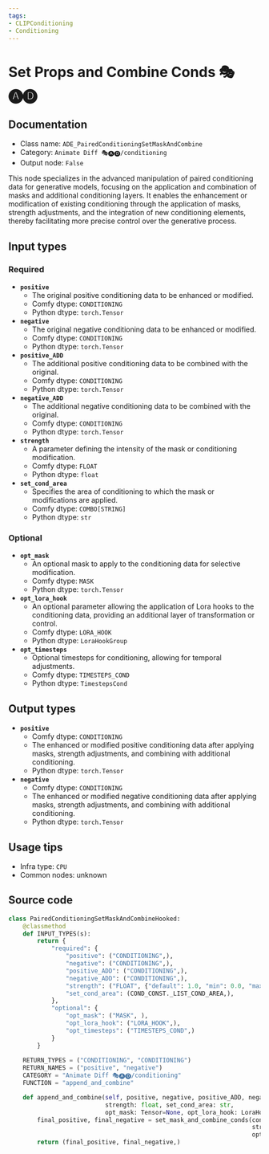 ```yaml
---
tags:
- CLIPConditioning
- Conditioning
---
```


# Set Props and Combine Conds 🎭🅐🅓
## Documentation
- Class name: `ADE_PairedConditioningSetMaskAndCombine`
- Category: `Animate Diff 🎭🅐🅓/conditioning`
- Output node: `False`

This node specializes in the advanced manipulation of paired conditioning data for generative models, focusing on the application and combination of masks and additional conditioning layers. It enables the enhancement or modification of existing conditioning through the application of masks, strength adjustments, and the integration of new conditioning elements, thereby facilitating more precise control over the generative process.
## Input types
### Required
- **`positive`**
    - The original positive conditioning data to be enhanced or modified.
    - Comfy dtype: `CONDITIONING`
    - Python dtype: `torch.Tensor`
- **`negative`**
    - The original negative conditioning data to be enhanced or modified.
    - Comfy dtype: `CONDITIONING`
    - Python dtype: `torch.Tensor`
- **`positive_ADD`**
    - The additional positive conditioning data to be combined with the original.
    - Comfy dtype: `CONDITIONING`
    - Python dtype: `torch.Tensor`
- **`negative_ADD`**
    - The additional negative conditioning data to be combined with the original.
    - Comfy dtype: `CONDITIONING`
    - Python dtype: `torch.Tensor`
- **`strength`**
    - A parameter defining the intensity of the mask or conditioning modification.
    - Comfy dtype: `FLOAT`
    - Python dtype: `float`
- **`set_cond_area`**
    - Specifies the area of conditioning to which the mask or modifications are applied.
    - Comfy dtype: `COMBO[STRING]`
    - Python dtype: `str`
### Optional
- **`opt_mask`**
    - An optional mask to apply to the conditioning data for selective modification.
    - Comfy dtype: `MASK`
    - Python dtype: `torch.Tensor`
- **`opt_lora_hook`**
    - An optional parameter allowing the application of Lora hooks to the conditioning data, providing an additional layer of transformation or control.
    - Comfy dtype: `LORA_HOOK`
    - Python dtype: `LoraHookGroup`
- **`opt_timesteps`**
    - Optional timesteps for conditioning, allowing for temporal adjustments.
    - Comfy dtype: `TIMESTEPS_COND`
    - Python dtype: `TimestepsCond`
## Output types
- **`positive`**
    - Comfy dtype: `CONDITIONING`
    - The enhanced or modified positive conditioning data after applying masks, strength adjustments, and combining with additional conditioning.
    - Python dtype: `torch.Tensor`
- **`negative`**
    - Comfy dtype: `CONDITIONING`
    - The enhanced or modified negative conditioning data after applying masks, strength adjustments, and combining with additional conditioning.
    - Python dtype: `torch.Tensor`
## Usage tips
- Infra type: `CPU`
- Common nodes: unknown


## Source code
```python
class PairedConditioningSetMaskAndCombineHooked:
    @classmethod
    def INPUT_TYPES(s):
        return {
            "required": {
                "positive": ("CONDITIONING",),
                "negative": ("CONDITIONING",),
                "positive_ADD": ("CONDITIONING",),
                "negative_ADD": ("CONDITIONING",),
                "strength": ("FLOAT", {"default": 1.0, "min": 0.0, "max": 10.0, "step": 0.01}),
                "set_cond_area": (COND_CONST._LIST_COND_AREA,),
            },
            "optional": {
                "opt_mask": ("MASK", ),
                "opt_lora_hook": ("LORA_HOOK",),
                "opt_timesteps": ("TIMESTEPS_COND",)
            }
        }
    
    RETURN_TYPES = ("CONDITIONING", "CONDITIONING")
    RETURN_NAMES = ("positive", "negative")
    CATEGORY = "Animate Diff 🎭🅐🅓/conditioning"
    FUNCTION = "append_and_combine"

    def append_and_combine(self, positive, negative, positive_ADD, negative_ADD,
                           strength: float, set_cond_area: str,
                           opt_mask: Tensor=None, opt_lora_hook: LoraHookGroup=None, opt_timesteps: TimestepsCond=None):
        final_positive, final_negative = set_mask_and_combine_conds(conds=[positive, negative], new_conds=[positive_ADD, negative_ADD],
                                                                    strength=strength, set_cond_area=set_cond_area,
                                                                    opt_mask=opt_mask, opt_lora_hook=opt_lora_hook, opt_timesteps=opt_timesteps)
        return (final_positive, final_negative,)

```

